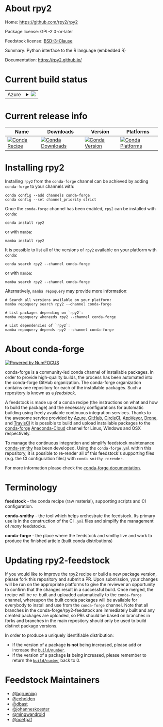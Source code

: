About rpy2
==========

Home: https://github.com/rpy2/rpy2

Package license: GPL-2.0-or-later

Feedstock license: [BSD-3-Clause](https://github.com/conda-forge/rpy2-feedstock/blob/main/LICENSE.txt)

Summary: Python interface to the R language (embedded R)

Documentation: https://rpy2.github.io/

Current build status
====================


<table>
    
  <tr>
    <td>Azure</td>
    <td>
      <details>
        <summary>
          <a href="https://dev.azure.com/conda-forge/feedstock-builds/_build/latest?definitionId=4313&branchName=main">
            <img src="https://dev.azure.com/conda-forge/feedstock-builds/_apis/build/status/rpy2-feedstock?branchName=main">
          </a>
        </summary>
        <table>
          <thead><tr><th>Variant</th><th>Status</th></tr></thead>
          <tbody><tr>
              <td>linux_64_numpy1.20python3.7.____cpythonr_base4.1</td>
              <td>
                <a href="https://dev.azure.com/conda-forge/feedstock-builds/_build/latest?definitionId=4313&branchName=main">
                  <img src="https://dev.azure.com/conda-forge/feedstock-builds/_apis/build/status/rpy2-feedstock?branchName=main&jobName=linux&configuration=linux_64_numpy1.20python3.7.____cpythonr_base4.1" alt="variant">
                </a>
              </td>
            </tr><tr>
              <td>linux_64_numpy1.20python3.7.____cpythonr_base4.2</td>
              <td>
                <a href="https://dev.azure.com/conda-forge/feedstock-builds/_build/latest?definitionId=4313&branchName=main">
                  <img src="https://dev.azure.com/conda-forge/feedstock-builds/_apis/build/status/rpy2-feedstock?branchName=main&jobName=linux&configuration=linux_64_numpy1.20python3.7.____cpythonr_base4.2" alt="variant">
                </a>
              </td>
            </tr><tr>
              <td>linux_64_numpy1.20python3.8.____cpythonr_base4.1</td>
              <td>
                <a href="https://dev.azure.com/conda-forge/feedstock-builds/_build/latest?definitionId=4313&branchName=main">
                  <img src="https://dev.azure.com/conda-forge/feedstock-builds/_apis/build/status/rpy2-feedstock?branchName=main&jobName=linux&configuration=linux_64_numpy1.20python3.8.____cpythonr_base4.1" alt="variant">
                </a>
              </td>
            </tr><tr>
              <td>linux_64_numpy1.20python3.8.____cpythonr_base4.2</td>
              <td>
                <a href="https://dev.azure.com/conda-forge/feedstock-builds/_build/latest?definitionId=4313&branchName=main">
                  <img src="https://dev.azure.com/conda-forge/feedstock-builds/_apis/build/status/rpy2-feedstock?branchName=main&jobName=linux&configuration=linux_64_numpy1.20python3.8.____cpythonr_base4.2" alt="variant">
                </a>
              </td>
            </tr><tr>
              <td>linux_64_numpy1.20python3.9.____cpythonr_base4.1</td>
              <td>
                <a href="https://dev.azure.com/conda-forge/feedstock-builds/_build/latest?definitionId=4313&branchName=main">
                  <img src="https://dev.azure.com/conda-forge/feedstock-builds/_apis/build/status/rpy2-feedstock?branchName=main&jobName=linux&configuration=linux_64_numpy1.20python3.9.____cpythonr_base4.1" alt="variant">
                </a>
              </td>
            </tr><tr>
              <td>linux_64_numpy1.20python3.9.____cpythonr_base4.2</td>
              <td>
                <a href="https://dev.azure.com/conda-forge/feedstock-builds/_build/latest?definitionId=4313&branchName=main">
                  <img src="https://dev.azure.com/conda-forge/feedstock-builds/_apis/build/status/rpy2-feedstock?branchName=main&jobName=linux&configuration=linux_64_numpy1.20python3.9.____cpythonr_base4.2" alt="variant">
                </a>
              </td>
            </tr><tr>
              <td>linux_64_numpy1.21python3.10.____cpythonr_base4.1</td>
              <td>
                <a href="https://dev.azure.com/conda-forge/feedstock-builds/_build/latest?definitionId=4313&branchName=main">
                  <img src="https://dev.azure.com/conda-forge/feedstock-builds/_apis/build/status/rpy2-feedstock?branchName=main&jobName=linux&configuration=linux_64_numpy1.21python3.10.____cpythonr_base4.1" alt="variant">
                </a>
              </td>
            </tr><tr>
              <td>linux_64_numpy1.21python3.10.____cpythonr_base4.2</td>
              <td>
                <a href="https://dev.azure.com/conda-forge/feedstock-builds/_build/latest?definitionId=4313&branchName=main">
                  <img src="https://dev.azure.com/conda-forge/feedstock-builds/_apis/build/status/rpy2-feedstock?branchName=main&jobName=linux&configuration=linux_64_numpy1.21python3.10.____cpythonr_base4.2" alt="variant">
                </a>
              </td>
            </tr><tr>
              <td>linux_aarch64_numpy1.20python3.7.____cpythonr_base4.1</td>
              <td>
                <a href="https://dev.azure.com/conda-forge/feedstock-builds/_build/latest?definitionId=4313&branchName=main">
                  <img src="https://dev.azure.com/conda-forge/feedstock-builds/_apis/build/status/rpy2-feedstock?branchName=main&jobName=linux&configuration=linux_aarch64_numpy1.20python3.7.____cpythonr_base4.1" alt="variant">
                </a>
              </td>
            </tr><tr>
              <td>linux_aarch64_numpy1.20python3.7.____cpythonr_base4.2</td>
              <td>
                <a href="https://dev.azure.com/conda-forge/feedstock-builds/_build/latest?definitionId=4313&branchName=main">
                  <img src="https://dev.azure.com/conda-forge/feedstock-builds/_apis/build/status/rpy2-feedstock?branchName=main&jobName=linux&configuration=linux_aarch64_numpy1.20python3.7.____cpythonr_base4.2" alt="variant">
                </a>
              </td>
            </tr><tr>
              <td>linux_aarch64_numpy1.20python3.8.____cpythonr_base4.1</td>
              <td>
                <a href="https://dev.azure.com/conda-forge/feedstock-builds/_build/latest?definitionId=4313&branchName=main">
                  <img src="https://dev.azure.com/conda-forge/feedstock-builds/_apis/build/status/rpy2-feedstock?branchName=main&jobName=linux&configuration=linux_aarch64_numpy1.20python3.8.____cpythonr_base4.1" alt="variant">
                </a>
              </td>
            </tr><tr>
              <td>linux_aarch64_numpy1.20python3.8.____cpythonr_base4.2</td>
              <td>
                <a href="https://dev.azure.com/conda-forge/feedstock-builds/_build/latest?definitionId=4313&branchName=main">
                  <img src="https://dev.azure.com/conda-forge/feedstock-builds/_apis/build/status/rpy2-feedstock?branchName=main&jobName=linux&configuration=linux_aarch64_numpy1.20python3.8.____cpythonr_base4.2" alt="variant">
                </a>
              </td>
            </tr><tr>
              <td>linux_aarch64_numpy1.20python3.9.____cpythonr_base4.1</td>
              <td>
                <a href="https://dev.azure.com/conda-forge/feedstock-builds/_build/latest?definitionId=4313&branchName=main">
                  <img src="https://dev.azure.com/conda-forge/feedstock-builds/_apis/build/status/rpy2-feedstock?branchName=main&jobName=linux&configuration=linux_aarch64_numpy1.20python3.9.____cpythonr_base4.1" alt="variant">
                </a>
              </td>
            </tr><tr>
              <td>linux_aarch64_numpy1.20python3.9.____cpythonr_base4.2</td>
              <td>
                <a href="https://dev.azure.com/conda-forge/feedstock-builds/_build/latest?definitionId=4313&branchName=main">
                  <img src="https://dev.azure.com/conda-forge/feedstock-builds/_apis/build/status/rpy2-feedstock?branchName=main&jobName=linux&configuration=linux_aarch64_numpy1.20python3.9.____cpythonr_base4.2" alt="variant">
                </a>
              </td>
            </tr><tr>
              <td>linux_aarch64_numpy1.21python3.10.____cpythonr_base4.1</td>
              <td>
                <a href="https://dev.azure.com/conda-forge/feedstock-builds/_build/latest?definitionId=4313&branchName=main">
                  <img src="https://dev.azure.com/conda-forge/feedstock-builds/_apis/build/status/rpy2-feedstock?branchName=main&jobName=linux&configuration=linux_aarch64_numpy1.21python3.10.____cpythonr_base4.1" alt="variant">
                </a>
              </td>
            </tr><tr>
              <td>linux_aarch64_numpy1.21python3.10.____cpythonr_base4.2</td>
              <td>
                <a href="https://dev.azure.com/conda-forge/feedstock-builds/_build/latest?definitionId=4313&branchName=main">
                  <img src="https://dev.azure.com/conda-forge/feedstock-builds/_apis/build/status/rpy2-feedstock?branchName=main&jobName=linux&configuration=linux_aarch64_numpy1.21python3.10.____cpythonr_base4.2" alt="variant">
                </a>
              </td>
            </tr><tr>
              <td>linux_ppc64le_numpy1.20python3.7.____cpythonr_base4.1</td>
              <td>
                <a href="https://dev.azure.com/conda-forge/feedstock-builds/_build/latest?definitionId=4313&branchName=main">
                  <img src="https://dev.azure.com/conda-forge/feedstock-builds/_apis/build/status/rpy2-feedstock?branchName=main&jobName=linux&configuration=linux_ppc64le_numpy1.20python3.7.____cpythonr_base4.1" alt="variant">
                </a>
              </td>
            </tr><tr>
              <td>linux_ppc64le_numpy1.20python3.7.____cpythonr_base4.2</td>
              <td>
                <a href="https://dev.azure.com/conda-forge/feedstock-builds/_build/latest?definitionId=4313&branchName=main">
                  <img src="https://dev.azure.com/conda-forge/feedstock-builds/_apis/build/status/rpy2-feedstock?branchName=main&jobName=linux&configuration=linux_ppc64le_numpy1.20python3.7.____cpythonr_base4.2" alt="variant">
                </a>
              </td>
            </tr><tr>
              <td>linux_ppc64le_numpy1.20python3.8.____cpythonr_base4.1</td>
              <td>
                <a href="https://dev.azure.com/conda-forge/feedstock-builds/_build/latest?definitionId=4313&branchName=main">
                  <img src="https://dev.azure.com/conda-forge/feedstock-builds/_apis/build/status/rpy2-feedstock?branchName=main&jobName=linux&configuration=linux_ppc64le_numpy1.20python3.8.____cpythonr_base4.1" alt="variant">
                </a>
              </td>
            </tr><tr>
              <td>linux_ppc64le_numpy1.20python3.8.____cpythonr_base4.2</td>
              <td>
                <a href="https://dev.azure.com/conda-forge/feedstock-builds/_build/latest?definitionId=4313&branchName=main">
                  <img src="https://dev.azure.com/conda-forge/feedstock-builds/_apis/build/status/rpy2-feedstock?branchName=main&jobName=linux&configuration=linux_ppc64le_numpy1.20python3.8.____cpythonr_base4.2" alt="variant">
                </a>
              </td>
            </tr><tr>
              <td>linux_ppc64le_numpy1.20python3.9.____cpythonr_base4.1</td>
              <td>
                <a href="https://dev.azure.com/conda-forge/feedstock-builds/_build/latest?definitionId=4313&branchName=main">
                  <img src="https://dev.azure.com/conda-forge/feedstock-builds/_apis/build/status/rpy2-feedstock?branchName=main&jobName=linux&configuration=linux_ppc64le_numpy1.20python3.9.____cpythonr_base4.1" alt="variant">
                </a>
              </td>
            </tr><tr>
              <td>linux_ppc64le_numpy1.20python3.9.____cpythonr_base4.2</td>
              <td>
                <a href="https://dev.azure.com/conda-forge/feedstock-builds/_build/latest?definitionId=4313&branchName=main">
                  <img src="https://dev.azure.com/conda-forge/feedstock-builds/_apis/build/status/rpy2-feedstock?branchName=main&jobName=linux&configuration=linux_ppc64le_numpy1.20python3.9.____cpythonr_base4.2" alt="variant">
                </a>
              </td>
            </tr><tr>
              <td>linux_ppc64le_numpy1.21python3.10.____cpythonr_base4.1</td>
              <td>
                <a href="https://dev.azure.com/conda-forge/feedstock-builds/_build/latest?definitionId=4313&branchName=main">
                  <img src="https://dev.azure.com/conda-forge/feedstock-builds/_apis/build/status/rpy2-feedstock?branchName=main&jobName=linux&configuration=linux_ppc64le_numpy1.21python3.10.____cpythonr_base4.1" alt="variant">
                </a>
              </td>
            </tr><tr>
              <td>linux_ppc64le_numpy1.21python3.10.____cpythonr_base4.2</td>
              <td>
                <a href="https://dev.azure.com/conda-forge/feedstock-builds/_build/latest?definitionId=4313&branchName=main">
                  <img src="https://dev.azure.com/conda-forge/feedstock-builds/_apis/build/status/rpy2-feedstock?branchName=main&jobName=linux&configuration=linux_ppc64le_numpy1.21python3.10.____cpythonr_base4.2" alt="variant">
                </a>
              </td>
            </tr><tr>
              <td>osx_64_numpy1.20python3.7.____cpythonr_base4.1</td>
              <td>
                <a href="https://dev.azure.com/conda-forge/feedstock-builds/_build/latest?definitionId=4313&branchName=main">
                  <img src="https://dev.azure.com/conda-forge/feedstock-builds/_apis/build/status/rpy2-feedstock?branchName=main&jobName=osx&configuration=osx_64_numpy1.20python3.7.____cpythonr_base4.1" alt="variant">
                </a>
              </td>
            </tr><tr>
              <td>osx_64_numpy1.20python3.7.____cpythonr_base4.2</td>
              <td>
                <a href="https://dev.azure.com/conda-forge/feedstock-builds/_build/latest?definitionId=4313&branchName=main">
                  <img src="https://dev.azure.com/conda-forge/feedstock-builds/_apis/build/status/rpy2-feedstock?branchName=main&jobName=osx&configuration=osx_64_numpy1.20python3.7.____cpythonr_base4.2" alt="variant">
                </a>
              </td>
            </tr><tr>
              <td>osx_64_numpy1.20python3.8.____cpythonr_base4.1</td>
              <td>
                <a href="https://dev.azure.com/conda-forge/feedstock-builds/_build/latest?definitionId=4313&branchName=main">
                  <img src="https://dev.azure.com/conda-forge/feedstock-builds/_apis/build/status/rpy2-feedstock?branchName=main&jobName=osx&configuration=osx_64_numpy1.20python3.8.____cpythonr_base4.1" alt="variant">
                </a>
              </td>
            </tr><tr>
              <td>osx_64_numpy1.20python3.8.____cpythonr_base4.2</td>
              <td>
                <a href="https://dev.azure.com/conda-forge/feedstock-builds/_build/latest?definitionId=4313&branchName=main">
                  <img src="https://dev.azure.com/conda-forge/feedstock-builds/_apis/build/status/rpy2-feedstock?branchName=main&jobName=osx&configuration=osx_64_numpy1.20python3.8.____cpythonr_base4.2" alt="variant">
                </a>
              </td>
            </tr><tr>
              <td>osx_64_numpy1.20python3.9.____cpythonr_base4.1</td>
              <td>
                <a href="https://dev.azure.com/conda-forge/feedstock-builds/_build/latest?definitionId=4313&branchName=main">
                  <img src="https://dev.azure.com/conda-forge/feedstock-builds/_apis/build/status/rpy2-feedstock?branchName=main&jobName=osx&configuration=osx_64_numpy1.20python3.9.____cpythonr_base4.1" alt="variant">
                </a>
              </td>
            </tr><tr>
              <td>osx_64_numpy1.20python3.9.____cpythonr_base4.2</td>
              <td>
                <a href="https://dev.azure.com/conda-forge/feedstock-builds/_build/latest?definitionId=4313&branchName=main">
                  <img src="https://dev.azure.com/conda-forge/feedstock-builds/_apis/build/status/rpy2-feedstock?branchName=main&jobName=osx&configuration=osx_64_numpy1.20python3.9.____cpythonr_base4.2" alt="variant">
                </a>
              </td>
            </tr><tr>
              <td>osx_64_numpy1.21python3.10.____cpythonr_base4.1</td>
              <td>
                <a href="https://dev.azure.com/conda-forge/feedstock-builds/_build/latest?definitionId=4313&branchName=main">
                  <img src="https://dev.azure.com/conda-forge/feedstock-builds/_apis/build/status/rpy2-feedstock?branchName=main&jobName=osx&configuration=osx_64_numpy1.21python3.10.____cpythonr_base4.1" alt="variant">
                </a>
              </td>
            </tr><tr>
              <td>osx_64_numpy1.21python3.10.____cpythonr_base4.2</td>
              <td>
                <a href="https://dev.azure.com/conda-forge/feedstock-builds/_build/latest?definitionId=4313&branchName=main">
                  <img src="https://dev.azure.com/conda-forge/feedstock-builds/_apis/build/status/rpy2-feedstock?branchName=main&jobName=osx&configuration=osx_64_numpy1.21python3.10.____cpythonr_base4.2" alt="variant">
                </a>
              </td>
            </tr><tr>
              <td>osx_arm64_numpy1.20python3.8.____cpythonr_base4.1</td>
              <td>
                <a href="https://dev.azure.com/conda-forge/feedstock-builds/_build/latest?definitionId=4313&branchName=main">
                  <img src="https://dev.azure.com/conda-forge/feedstock-builds/_apis/build/status/rpy2-feedstock?branchName=main&jobName=osx&configuration=osx_arm64_numpy1.20python3.8.____cpythonr_base4.1" alt="variant">
                </a>
              </td>
            </tr><tr>
              <td>osx_arm64_numpy1.20python3.8.____cpythonr_base4.2</td>
              <td>
                <a href="https://dev.azure.com/conda-forge/feedstock-builds/_build/latest?definitionId=4313&branchName=main">
                  <img src="https://dev.azure.com/conda-forge/feedstock-builds/_apis/build/status/rpy2-feedstock?branchName=main&jobName=osx&configuration=osx_arm64_numpy1.20python3.8.____cpythonr_base4.2" alt="variant">
                </a>
              </td>
            </tr><tr>
              <td>osx_arm64_numpy1.20python3.9.____cpythonr_base4.1</td>
              <td>
                <a href="https://dev.azure.com/conda-forge/feedstock-builds/_build/latest?definitionId=4313&branchName=main">
                  <img src="https://dev.azure.com/conda-forge/feedstock-builds/_apis/build/status/rpy2-feedstock?branchName=main&jobName=osx&configuration=osx_arm64_numpy1.20python3.9.____cpythonr_base4.1" alt="variant">
                </a>
              </td>
            </tr><tr>
              <td>osx_arm64_numpy1.20python3.9.____cpythonr_base4.2</td>
              <td>
                <a href="https://dev.azure.com/conda-forge/feedstock-builds/_build/latest?definitionId=4313&branchName=main">
                  <img src="https://dev.azure.com/conda-forge/feedstock-builds/_apis/build/status/rpy2-feedstock?branchName=main&jobName=osx&configuration=osx_arm64_numpy1.20python3.9.____cpythonr_base4.2" alt="variant">
                </a>
              </td>
            </tr><tr>
              <td>osx_arm64_numpy1.21python3.10.____cpythonr_base4.1</td>
              <td>
                <a href="https://dev.azure.com/conda-forge/feedstock-builds/_build/latest?definitionId=4313&branchName=main">
                  <img src="https://dev.azure.com/conda-forge/feedstock-builds/_apis/build/status/rpy2-feedstock?branchName=main&jobName=osx&configuration=osx_arm64_numpy1.21python3.10.____cpythonr_base4.1" alt="variant">
                </a>
              </td>
            </tr><tr>
              <td>osx_arm64_numpy1.21python3.10.____cpythonr_base4.2</td>
              <td>
                <a href="https://dev.azure.com/conda-forge/feedstock-builds/_build/latest?definitionId=4313&branchName=main">
                  <img src="https://dev.azure.com/conda-forge/feedstock-builds/_apis/build/status/rpy2-feedstock?branchName=main&jobName=osx&configuration=osx_arm64_numpy1.21python3.10.____cpythonr_base4.2" alt="variant">
                </a>
              </td>
            </tr><tr>
              <td>win_64_numpy1.20python3.7.____cpython</td>
              <td>
                <a href="https://dev.azure.com/conda-forge/feedstock-builds/_build/latest?definitionId=4313&branchName=main">
                  <img src="https://dev.azure.com/conda-forge/feedstock-builds/_apis/build/status/rpy2-feedstock?branchName=main&jobName=win&configuration=win_64_numpy1.20python3.7.____cpython" alt="variant">
                </a>
              </td>
            </tr><tr>
              <td>win_64_numpy1.20python3.8.____cpython</td>
              <td>
                <a href="https://dev.azure.com/conda-forge/feedstock-builds/_build/latest?definitionId=4313&branchName=main">
                  <img src="https://dev.azure.com/conda-forge/feedstock-builds/_apis/build/status/rpy2-feedstock?branchName=main&jobName=win&configuration=win_64_numpy1.20python3.8.____cpython" alt="variant">
                </a>
              </td>
            </tr><tr>
              <td>win_64_numpy1.20python3.9.____cpython</td>
              <td>
                <a href="https://dev.azure.com/conda-forge/feedstock-builds/_build/latest?definitionId=4313&branchName=main">
                  <img src="https://dev.azure.com/conda-forge/feedstock-builds/_apis/build/status/rpy2-feedstock?branchName=main&jobName=win&configuration=win_64_numpy1.20python3.9.____cpython" alt="variant">
                </a>
              </td>
            </tr><tr>
              <td>win_64_numpy1.21python3.10.____cpython</td>
              <td>
                <a href="https://dev.azure.com/conda-forge/feedstock-builds/_build/latest?definitionId=4313&branchName=main">
                  <img src="https://dev.azure.com/conda-forge/feedstock-builds/_apis/build/status/rpy2-feedstock?branchName=main&jobName=win&configuration=win_64_numpy1.21python3.10.____cpython" alt="variant">
                </a>
              </td>
            </tr>
          </tbody>
        </table>
      </details>
    </td>
  </tr>
</table>

Current release info
====================

| Name | Downloads | Version | Platforms |
| --- | --- | --- | --- |
| [![Conda Recipe](https://img.shields.io/badge/recipe-rpy2-green.svg)](https://anaconda.org/conda-forge/rpy2) | [![Conda Downloads](https://img.shields.io/conda/dn/conda-forge/rpy2.svg)](https://anaconda.org/conda-forge/rpy2) | [![Conda Version](https://img.shields.io/conda/vn/conda-forge/rpy2.svg)](https://anaconda.org/conda-forge/rpy2) | [![Conda Platforms](https://img.shields.io/conda/pn/conda-forge/rpy2.svg)](https://anaconda.org/conda-forge/rpy2) |

Installing rpy2
===============

Installing `rpy2` from the `conda-forge` channel can be achieved by adding `conda-forge` to your channels with:

```
conda config --add channels conda-forge
conda config --set channel_priority strict
```

Once the `conda-forge` channel has been enabled, `rpy2` can be installed with `conda`:

```
conda install rpy2
```

or with `mamba`:

```
mamba install rpy2
```

It is possible to list all of the versions of `rpy2` available on your platform with `conda`:

```
conda search rpy2 --channel conda-forge
```

or with `mamba`:

```
mamba search rpy2 --channel conda-forge
```

Alternatively, `mamba repoquery` may provide more information:

```
# Search all versions available on your platform:
mamba repoquery search rpy2 --channel conda-forge

# List packages depending on `rpy2`:
mamba repoquery whoneeds rpy2 --channel conda-forge

# List dependencies of `rpy2`:
mamba repoquery depends rpy2 --channel conda-forge
```


About conda-forge
=================

[![Powered by
NumFOCUS](https://img.shields.io/badge/powered%20by-NumFOCUS-orange.svg?style=flat&colorA=E1523D&colorB=007D8A)](https://numfocus.org)

conda-forge is a community-led conda channel of installable packages.
In order to provide high-quality builds, the process has been automated into the
conda-forge GitHub organization. The conda-forge organization contains one repository
for each of the installable packages. Such a repository is known as a *feedstock*.

A feedstock is made up of a conda recipe (the instructions on what and how to build
the package) and the necessary configurations for automatic building using freely
available continuous integration services. Thanks to the awesome service provided by
[Azure](https://azure.microsoft.com/en-us/services/devops/), [GitHub](https://github.com/),
[CircleCI](https://circleci.com/), [AppVeyor](https://www.appveyor.com/),
[Drone](https://cloud.drone.io/welcome), and [TravisCI](https://travis-ci.com/)
it is possible to build and upload installable packages to the
[conda-forge](https://anaconda.org/conda-forge) [Anaconda-Cloud](https://anaconda.org/)
channel for Linux, Windows and OSX respectively.

To manage the continuous integration and simplify feedstock maintenance
[conda-smithy](https://github.com/conda-forge/conda-smithy) has been developed.
Using the ``conda-forge.yml`` within this repository, it is possible to re-render all of
this feedstock's supporting files (e.g. the CI configuration files) with ``conda smithy rerender``.

For more information please check the [conda-forge documentation](https://conda-forge.org/docs/).

Terminology
===========

**feedstock** - the conda recipe (raw material), supporting scripts and CI configuration.

**conda-smithy** - the tool which helps orchestrate the feedstock.
                   Its primary use is in the construction of the CI ``.yml`` files
                   and simplify the management of *many* feedstocks.

**conda-forge** - the place where the feedstock and smithy live and work to
                  produce the finished article (built conda distributions)


Updating rpy2-feedstock
=======================

If you would like to improve the rpy2 recipe or build a new
package version, please fork this repository and submit a PR. Upon submission,
your changes will be run on the appropriate platforms to give the reviewer an
opportunity to confirm that the changes result in a successful build. Once
merged, the recipe will be re-built and uploaded automatically to the
`conda-forge` channel, whereupon the built conda packages will be available for
everybody to install and use from the `conda-forge` channel.
Note that all branches in the conda-forge/rpy2-feedstock are
immediately built and any created packages are uploaded, so PRs should be based
on branches in forks and branches in the main repository should only be used to
build distinct package versions.

In order to produce a uniquely identifiable distribution:
 * If the version of a package **is not** being increased, please add or increase
   the [``build/number``](https://docs.conda.io/projects/conda-build/en/latest/resources/define-metadata.html#build-number-and-string).
 * If the version of a package **is** being increased, please remember to return
   the [``build/number``](https://docs.conda.io/projects/conda-build/en/latest/resources/define-metadata.html#build-number-and-string)
   back to 0.

Feedstock Maintainers
=====================

* [@bgruening](https://github.com/bgruening/)
* [@ceholden](https://github.com/ceholden/)
* [@dbast](https://github.com/dbast/)
* [@johanneskoester](https://github.com/johanneskoester/)
* [@mingwandroid](https://github.com/mingwandroid/)
* [@ocefpaf](https://github.com/ocefpaf/)


